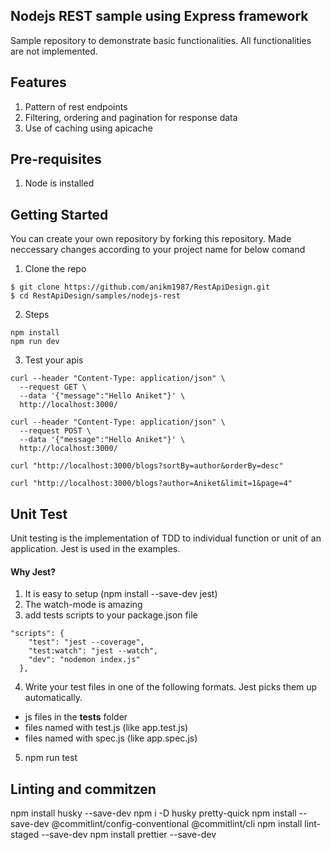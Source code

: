 Nodejs REST sample using Express framework
----------------

Sample repository to demonstrate basic functionalities. All functionalities are not implemented.

Features
---------
1. Pattern of rest endpoints
2. Filtering, ordering and pagination for response data
3. Use of caching using apicache


Pre-requisites
--------------
1. Node is installed

Getting Started
--------------
You can create your own repository by forking this repository. Made neccessary changes according to your project name for below comand

1. Clone the repo
  ```
  $ git clone https://github.com/anikm1987/RestApiDesign.git
  $ cd RestApiDesign/samples/nodejs-rest
  ```
2. Steps
```
npm install
npm run dev
```

3. Test your apis
```
curl --header "Content-Type: application/json" \
  --request GET \
  --data '{"message":"Hello Aniket"}' \
  http://localhost:3000/

curl --header "Content-Type: application/json" \
  --request POST \
  --data '{"message":"Hello Aniket"}' \
  http://localhost:3000/

curl "http://localhost:3000/blogs?sortBy=author&orderBy=desc"

curl "http://localhost:3000/blogs?author=Aniket&limit=1&page=4"
```

Unit Test
--------
Unit testing is the implementation of TDD to individual function or unit of an application. Jest is used in the examples. 

#### Why Jest?
1. It is easy to setup (npm install --save-dev jest)
2. The watch-mode is amazing
3. add tests scripts to your package.json file
  ```
  "scripts": {
      "test": "jest --coverage",
      "test:watch": "jest --watch",
      "dev": "nodemon index.js"
    },
  ```

4. Write your test files in one of the following formats. Jest picks them up automatically.
  - js files in the __tests__ folder
  - files named with test.js (like app.test.js)
  - files named with spec.js (like app.spec.js)

5. npm run test


Linting and commitzen
----------------------
npm install husky --save-dev
npm i -D husky pretty-quick
npm install --save-dev @commitlint/config-conventional @commitlint/cli
npm install lint-staged --save-dev
npm install prettier --save-dev
